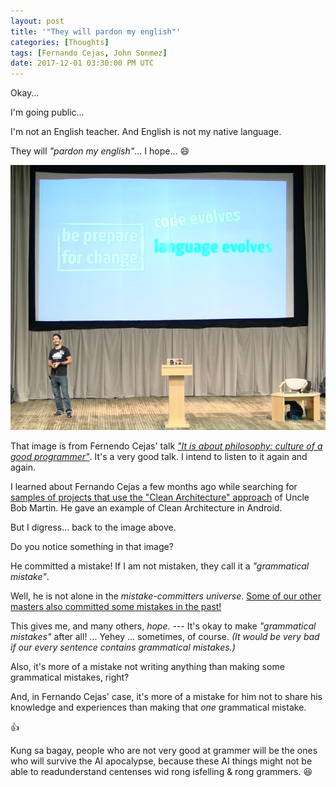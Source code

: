 ```yaml
---
layout: post
title: '"They will pardon my english"'
categories: [Thoughts]
tags: [Fernando Cejas, John Sonmez]
date: 2017-12-01 03:30:00 PM UTC
---
```


<!-- December 1, 2017 11:30:00 PM Philippine Time -->

Okay... 

I'm going public... 

I'm not an English teacher. And English is not my native language. 

They will _"pardon my english"_... I hope... :smile:


![Fernando Cejas - Be prepare for change image](/images/2017/fernando-cejas-be-prepare-for-change.png)


<!--more-->

That image is from Fernendo Cejas' talk [_"It is about philosophy: culture of a good programmer"_](https://www.youtube.com/watch?v=Vf10yV1BNtk). It's a very good talk. I intend to listen to it again and again.

I learned about Fernando Cejas a few months ago while searching for [samples of projects that use the "Clean Architecture" approach](/2017/08/16/clean-architecture-sample-projects/) of Uncle Bob Martin. He gave an example of Clean Architecture in Android.

But I digress... back to the image above.

Do you notice something in that image?

He committed a mistake! If I am not mistaken, they call it a _"grammatical mistake"_.

Well, he is not alone in the _mistake-committers universe_. [Some of our other masters also committed some mistakes in the past!](/2017/03/16/our-masters-went-wrong-but-admitted-it/)

This gives me, and many others, _hope_. --- It's okay to make _"grammatical mistakes"_ after all! ... Yehey ... sometimes, of course. _(It would be very bad if our every sentence contains grammatical mistakes.)_

Also, it's more of a mistake not writing anything than making some grammatical mistakes, right?

And, in Fernando Cejas' case, it's more of a mistake for him not to share his knowledge and experiences than making that _one_ grammatical mistake.

:+1:

Kung sa bagay, people who are not very good at grammer will be the ones who will survive the AI apocalypse, because these AI things might not be able to readunderstand centenses wid rong isfelling & rong grammers. :laughing:
